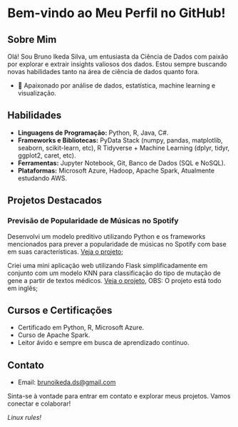 # Bem-vindo ao Meu Perfil no GitHub!

## Sobre Mim
Olá! Sou Bruno Ikeda Silva, um entusiasta da Ciência de Dados com paixão por explorar e extrair insights valiosos dos dados. Estou sempre buscando novas habilidades tanto na área de ciência de dados quanto fora.

- 🌟 Apaixonado por análise de dados, estatística, machine learning e visualização.

## Habilidades

- **Linguagens de Programação:** Python, R, Java, C#.
- **Frameworks e Bibliotecas:** PyData Stack (numpy, pandas, matplotlib, seaborn, scikit-learn, etc), R Tidyverse + Machine Learning (dplyr, tidyr, ggplot2, caret, etc).
- **Ferramentas:** Jupyter Notebook, Git, Banco de Dados (SQL e NoSQL).
- **Plataformas:** Microsoft Azure, Hadoop, Apache Spark, Atualmente estudando AWS.

## Projetos Destacados

### Previsão de Popularidade de Músicas no Spotify
Desenvolvi um modelo preditivo utilizando Python e os frameworks mencionados para prever a popularidade de músicas no Spotify com base em suas características. [Veja o projeto](https://github.com/BrunoIkedaDS/SpotifySongsPopularity);

Criei uma mini aplicação web utilizando Flask simplificadamente em conjunto com um modelo KNN para classificação do tipo de mutação de gene a partir de textos médicos. [Veja o projeto](https://github.com/BrunoIkedaDS/MedicalTextClassifier), OBS: O projeto está todo em inglês;

## Cursos e Certificações

- Certificado em Python, R, Microsoft Azure.
- Curso de Apache Spark.
- Leitor ávido e sempre em busca de aprendizado contínuo.

## Contato

- Email: brunoikeda.ds@gmail.com

Sinta-se à vontade para entrar em contato e explorar meus projetos. Vamos conectar e colaborar!

*Linux rules!*
